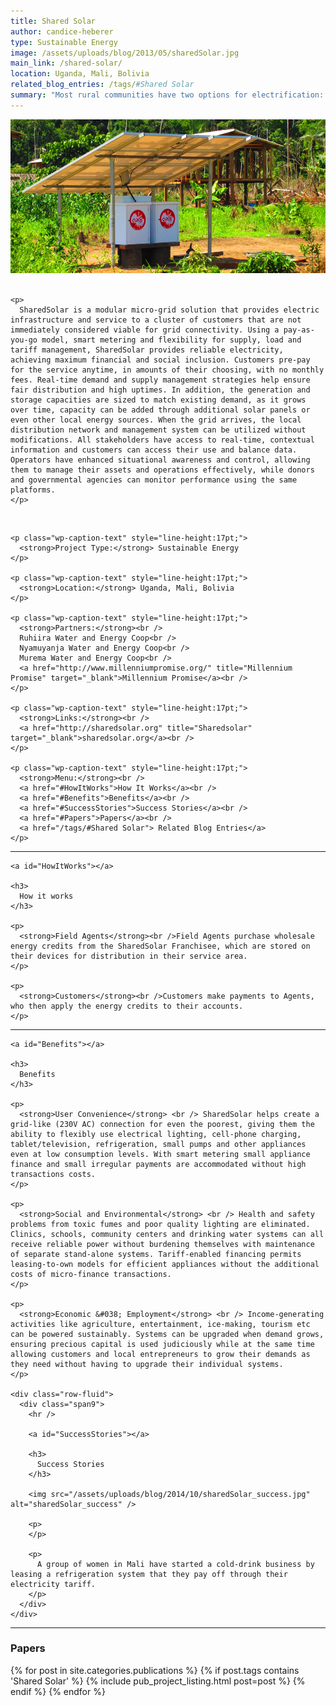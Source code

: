 ```yaml
---
title: Shared Solar
author: candice-heberer
type: Sustainable Energy
image: /assets/uploads/blog/2013/05/sharedSolar.jpg
main_link: /shared-solar/
location: Uganda, Mali, Bolivia
related_blog_entries: /tags/#Shared Solar
summary: "Most rural communities have two options for electrification: wait for the electricity grid, or installing their own home-based systems with high up-front costs. SharedSolar introduces a third: community-based solar grids with smart metering, and mobile phone-based pre-paid credit that allow electricity purchase in small increments."
---
```

<div class="row-fluid">
  <div class="span12">
    <img src="/assets/uploads/blog/2014/10/sharedSolar_hero.jpg" alt="sharedSolar_hero" />
  </div>
</div>

<div class="row-fluid">
  <div class="span9">
    <br />

    <p>
      SharedSolar is a modular micro-grid solution that provides electric infrastructure and service to a cluster of customers that are not immediately considered viable for grid connectivity. Using a pay-as-you-go model, smart metering and flexibility for supply, load and tariff management, SharedSolar provides reliable electricity, achieving maximum financial and social inclusion. Customers pre-pay for the service anytime, in amounts of their choosing, with no monthly fees. Real-time demand and supply management strategies help ensure fair distribution and high uptimes. In addition, the generation and storage capacities are sized to match existing demand, as it grows over time, capacity can be added through additional solar panels or even other local energy sources. When the grid arrives, the local distribution network and management system can be utilized without modifications. All stakeholders have access to real-time, contextual information and customers can access their use and balance data. Operators have enhanced situational awareness and control, allowing them to manage their assets and operations effectively, while donors and governmental agencies can monitor performance using the same platforms.
    </p>
  </div>

  <div class="span3">
    <br />

    <p class="wp-caption-text" style="line-height:17pt;">
      <strong>Project Type:</strong> Sustainable Energy
    </p>

    <p class="wp-caption-text" style="line-height:17pt;">
      <strong>Location:</strong> Uganda, Mali, Bolivia
    </p>

    <p class="wp-caption-text" style="line-height:17pt;">
      <strong>Partners:</strong><br />
      Ruhiira Water and Energy Coop<br />
      Nyamuyanja Water and Energy Coop<br />
      Murema Water and Energy Coop<br />
      <a href="http://www.millenniumpromise.org/" title="Millennium Promise" target="_blank">Millennium Promise</a><br />
    </p>

    <p class="wp-caption-text" style="line-height:17pt;">
      <strong>Links:</strong><br />
      <a href="http://sharedsolar.org" title="Sharedsolar" target="_blank">sharedsolar.org</a><br />
    </p>

    <p class="wp-caption-text" style="line-height:17pt;">
      <strong>Menu:</strong><br />
      <a href="#HowItWorks">How It Works</a><br />
      <a href="#Benefits">Benefits</a><br />
      <a href="#SuccessStories">Success Stories</a><br />
      <a href="#Papers">Papers</a><br />
      <a href="/tags/#Shared Solar"> Related Blog Entries</a>
    </p>

  </div>
</div>

<div class="row-fluid">
  <div class="span12">
    <hr />

    <a id="HowItWorks"></a>

    <h3>
      How it works
    </h3>

    <p>
      <strong>Field Agents</strong><br />Field Agents purchase wholesale energy credits from the SharedSolar Franchisee, which are stored on their devices for distribution in their service area.
    </p>

    <p>
      <strong>Customers</strong><br />Customers make payments to Agents, who then apply the energy credits to their accounts.
    </p>
  </div>
</div>

<div class="row-fluid">
  <div class="span12">
    <hr />

    <a id="Benefits"></a>

    <h3>
      Benefits
    </h3>

    <p>
      <strong>User Convenience</strong> <br /> SharedSolar helps create a grid-like (230V AC) connection for even the poorest, giving them the ability to flexibly use electrical lighting, cell-phone charging, tablet/television, refrigeration, small pumps and other appliances even at low consumption levels. With smart metering small appliance finance and small irregular payments are accommodated without high transactions costs.
    </p>

    <p>
      <strong>Social and Environmental</strong> <br /> Health and safety problems from toxic fumes and poor quality lighting are eliminated. Clinics, schools, community centers and drinking water systems can all receive reliable power without burdening themselves with maintenance of separate stand-alone systems. Tariff-enabled financing permits leasing-to-own models for efficient appliances without the additional costs of micro-finance transactions.
    </p>

    <p>
      <strong>Economic &#038; Employment</strong> <br /> Income-generating activities like agriculture, entertainment, ice-making, tourism etc can be powered sustainably. Systems can be upgraded when demand grows, ensuring precious capital is used judiciously while at the same time allowing customers and local entrepreneurs to grow their demands as they need without having to upgrade their individual systems.
    </p>

    <div class="row-fluid">
      <div class="span9">
        <hr />

        <a id="SuccessStories"></a>

        <h3>
          Success Stories
        </h3>

        <img src="/assets/uploads/blog/2014/10/sharedSolar_success.jpg" alt="sharedSolar_success" />

        <p>
        </p>

        <p>
          A group of women in Mali have started a cold-drink business by leasing a refrigeration system that they pay off through their electricity tariff.
        </p>
      </div>
    </div>
  </div>
</div>

<div class="row-fluid">
  <div class="span12">
    <hr />
    <a id="Papers"></a>
    <h3>Papers</h3>
    <div class="post-list" style="list-style-type:none;">
      {% for post in site.categories.publications %}
        {% if post.tags contains 'Shared Solar' %}
          {% include pub_project_listing.html post=post %}
        {% endif %}
      {% endfor %}
    </div>
  </div>
</div>
